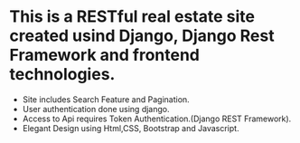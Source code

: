 # This is a RESTful real estate site created usind Django, Django Rest Framework and frontend technologies.

- Site includes Search Feature and Pagination.
- User authentication done using django.
- Access to Api requires Token Authentication.(Django REST Framework).
- Elegant Design using Html,CSS, Bootstrap and Javascript.
